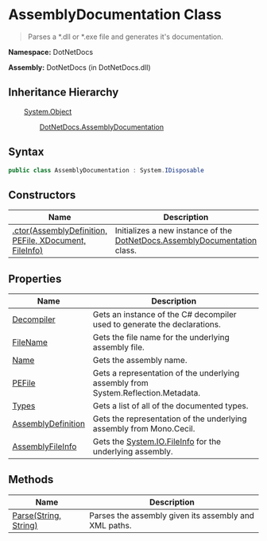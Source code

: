 # AssemblyDocumentation Class
> Parses a *.dll or *.exe file and generates it's documentation.

**Namespace:** DotNetDocs

**Assembly:** DotNetDocs (in DotNetDocs.dll)
## Inheritance Hierarchy
&nbsp;&nbsp;&nbsp;&nbsp;&nbsp;&nbsp;&nbsp;&nbsp;[System.Object](https://www.google.com/search?q=System.Object&btnI=)

&nbsp;&nbsp;&nbsp;&nbsp;&nbsp;&nbsp;&nbsp;&nbsp;&nbsp;&nbsp;&nbsp;&nbsp;&nbsp;&nbsp;&nbsp;&nbsp;[DotNetDocs.AssemblyDocumentation](/docs/AssemblyDocumentation.md)

## Syntax
```csharp
public class AssemblyDocumentation : System.IDisposable
```
## Constructors
|Name|Description|
|---|---|
|[.ctor(AssemblyDefinition, PEFile, XDocument, FileInfo)](/docs/DotNetDocs/AssemblyDocumentation/Constructors/.ctor_AssemblyDefinition%2c%20PEFile%2c%20XDocument%2c%204892.md)|Initializes a new instance of the [DotNetDocs.AssemblyDocumentation](/docs/AssemblyDocumentation.md) class.|
## Properties
|Name|Description|
|---|---|
|[Decompiler](/docs/DotNetDocs/AssemblyDocumentation/Properties/Decompiler.md)|Gets an instance of the C# decompiler used to generate the declarations.|
|[FileName](/docs/DotNetDocs/AssemblyDocumentation/Properties/FileName.md)|Gets the file name for the underlying assembly file.|
|[Name](/docs/DotNetDocs/AssemblyDocumentation/Properties/Name.md)|Gets the assembly name.|
|[PEFile](/docs/DotNetDocs/AssemblyDocumentation/Properties/PEFile.md)|Gets a representation of the underlying assembly from System.Reflection.Metadata.|
|[Types](/docs/DotNetDocs/AssemblyDocumentation/Properties/Types.md)|Gets a list of all of the documented types.|
|[AssemblyDefinition](/docs/DotNetDocs/AssemblyDocumentation/Properties/AssemblyDefinition.md)|Gets the representation of the underlying assembly from Mono.Cecil.|
|[AssemblyFileInfo](/docs/DotNetDocs/AssemblyDocumentation/Properties/AssemblyFileInfo.md)|Gets the [System.IO.FileInfo](https://www.google.com/search?q=System.IO.FileInfo&btnI=) for the underlying assembly.|
## Methods
|Name|Description|
|---|---|
|[Parse(String, String)](/docs/DotNetDocs/AssemblyDocumentation/Methods/Parse_String%2c%20String_.md)|Parses the assembly given its assembly and XML paths.|
